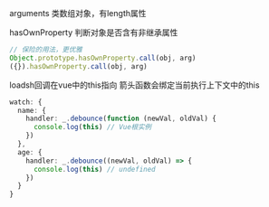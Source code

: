arguments 类数组对象，有length属性

hasOwnProperty 判断对象是否含有非继承属性
```ts
// 保险的用法，更优雅
Object.prototype.hasOwnProperty.call(obj, arg)
({}).hasOwnProperty.call(obj, arg)
```

loadsh回调在vue中的this指向
箭头函数会绑定当前执行上下文中的this
```ts
watch: {
  name: {
    handler: _.debounce(function (newVal, oldVal) {
      console.log(this) // Vue根实例
    })
  },
  age: {
    handler: _.debounce((newVal, oldVal) => {
      console.log(this) // undefined
    })
  }
}
```


